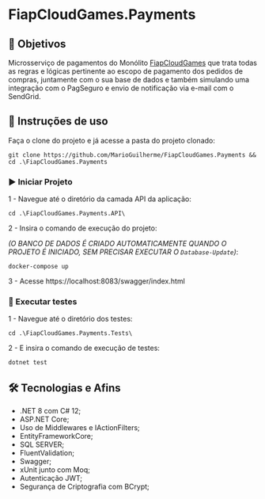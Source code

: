 # FiapCloudGames.Payments

## 📌 Objetivos
Microsserviço de pagamentos do Monólito [FiapCloudGames](https://github.com/MarioGuilherme/FiapCloudGames) que trata todas as regras e lógicas pertinente ao escopo de pagamento dos pedidos de compras, juntamente com o sua base de dados e também simulando uma integração com o PagSeguro e envio de notificação via e-mail com o SendGrid.

## 🚀 Instruções de uso
Faça o clone do projeto e já acesse a pasta do projeto clonado:
```
git clone https://github.com/MarioGuilherme/FiapCloudGames.Payments && cd .\FiapCloudGames.Payments
```

### ▶️ Iniciar Projeto
  1 - Navegue até o diretório da camada API da aplicação:
  ```
  cd .\FiapCloudGames.Payments.API\
  ```
  2 - Insira o comando de execução do projeto:
  
  _(O BANCO DE DADOS É CRIADO AUTOMATICAMENTE QUANDO O PROJETO É INICIADO, SEM PRECISAR EXECUTAR O ```Database-Update```)_:
  ```
  docker-compose up
  ```
  3 - Acesse https://localhost:8083/swagger/index.html

### 🧪 Executar testes
  1 - Navegue até o diretório dos testes:
  ```
  cd .\FiapCloudGames.Payments.Tests\
  ```
  2 - E insira o comando de execução de testes:
  ```
  dotnet test
  ```

## 🛠️ Tecnologias e Afins
- .NET 8 com C# 12;
- ASP.NET Core;
- Uso de Middlewares e IActionFilters;
- EntityFrameworkCore;
- SQL SERVER;
- FluentValidation;
- Swagger;
- xUnit junto com Moq;
- Autenticação JWT;
- Segurança de Criptografia com BCrypt;
